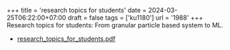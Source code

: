 +++
title = 'research topics for students'
date = 2024-03-25T06:22:00+07:00
draft = false
tags = ['ku1180']
url = '1988'
+++
Research topics for students: From granular particle based system to ML.
<!--more-->

+ [research_topics_for_students.pdf](https://osf.io/d8s6m)
